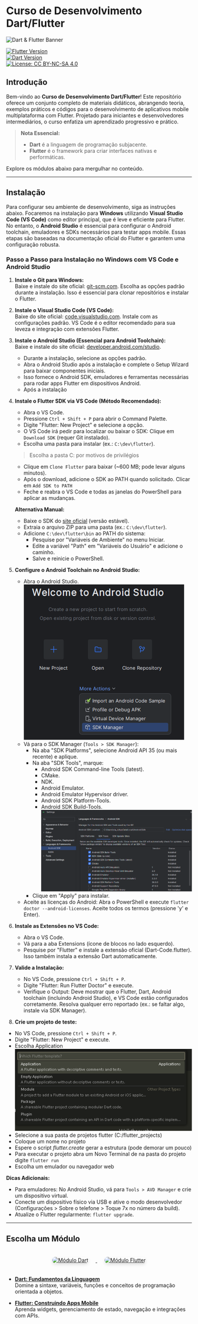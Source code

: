 # Curso de Desenvolvimento Dart/Flutter

![Dart & Flutter Banner](https://img.shields.io/badge/Dart%20%26%20Flutter-Mobile%20Development-02569B?style=for-the-badge&logo=flutter&logoColor=white)  

[![Flutter Version](https://img.shields.io/badge/Flutter-3.35.0-02569B?style=flat&logo=flutter&logoColor=white)](https://flutter.dev)  
[![Dart Version](https://img.shields.io/badge/Dart-3.9.0-0175C2?style=flat&logo=dart&logoColor=white)](https://dart.dev)  
[![License: CC BY-NC-SA 4.0](https://img.shields.io/badge/License-CC%20BY--NC--SA%204.0-lightgrey?style=flat)](https://creativecommons.org/licenses/by-nc-sa/4.0/)

## Introdução

Bem-vindo ao **Curso de Desenvolvimento Dart/Flutter**! Este repositório oferece um conjunto completo de materiais didáticos, abrangendo teoria, exemplos práticos e códigos para o desenvolvimento de aplicativos mobile multiplataforma com Flutter. Projetado para iniciantes e desenvolvedores intermediários, o curso enfatiza um aprendizado progressivo e prático.

> **Nota Essencial:**  
>
> - **Dart** é a linguagem de programação subjacente.  
> - **Flutter** é o framework para criar interfaces nativas e performáticas.

Explore os módulos abaixo para mergulhar no conteúdo.

---

## Instalação

Para configurar seu ambiente de desenvolvimento, siga as instruções abaixo. Focaremos na instalação para **Windows** utilizando **Visual Studio Code (VS Code)** como editor principal, que é leve e eficiente para Flutter. No entanto, o **Android Studio** é essencial para configurar o Android toolchain, emuladores e SDKs necessários para testar apps mobile. Essas etapas são baseadas na documentação oficial do Flutter e garantem uma configuração robusta.

### Passo a Passo para Instalação no Windows com VS Code e Android Studio

1. **Instale o Git para Windows:**  
   Baixe e instale do site oficial: [git-scm.com](https://git-scm.com/download/win). Escolha as opções padrão durante a instalação. Isso é essencial para clonar repositórios e instalar o Flutter.

2. **Instale o Visual Studio Code (VS Code):**  
   Baixe do site oficial: [code.visualstudio.com](https://code.visualstudio.com/download). Instale com as configurações padrão. VS Code é o editor recomendado para sua leveza e integração com extensões Flutter.

3. **Instale o Android Studio (Essencial para Android Toolchain):**  
   Baixe e instale do site oficial: [developer.android.com/studio](https://developer.android.com/studio).  
   - Durante a instalação, selecione as opções padrão.  
   - Abra o Android Studio após a instalação e complete o Setup Wizard para baixar componentes iniciais.  
   - Isso fornece o Android SDK, emuladores e ferramentas necessárias para rodar apps Flutter em dispositivos Android.
   - Após a instalação

4. **Instale o Flutter SDK via VS Code (Método Recomendado):**  
   - Abra o VS Code.  
   - Pressione `Ctrl + Shift + P` para abrir o Command Palette.  
   - Digite "Flutter: New Project" e selecione a opção.  
   - O VS Code irá pedir para localizar ou baixar o SDK: Clique em `Download SDK` (requer Git instalado).  
   - Escolha uma pasta para instalar (ex.: `C:\dev\flutter`).
   > Escolha a pasta C: por motivos de privilégios
   - Clique em `Clone Flutter` para baixar (~600 MB; pode levar alguns minutos).  
   - Após o download, adicione o SDK ao PATH quando solicitado. Clicar em `Add SDK to PATH`
   - Feche e reabra o VS Code e todas as janelas do PowerShell para aplicar as mudanças.

   **Alternativa Manual:**  
   - Baixe o SDK do [site oficial](https://flutter.dev/docs/get-started/install/windows) (versão estável).  
   - Extraia o arquivo ZIP para uma pasta (ex.: `C:\dev\flutter`).  
   - Adicione `C:\dev\flutter\bin` ao PATH do sistema:  
     - Pesquise por "Variáveis de Ambiente" no menu Iniciar.  
     - Edite a variável "Path" em "Variáveis do Usuário" e adicione o caminho.  
     - Salve e reinicie o PowerShell.

5. **Configure o Android Toolchain no Android Studio:**  
   - Abra o Android Studio.
   ![Android Studio](/assets/img/android.png)
   - Vá para o SDK Manager (`Tools > SDK Manager`):  
     - Na aba "SDK Platforms", selecione Android API 35 (ou mais recente) e aplique.  
     - Na aba "SDK Tools", marque:  
       - Android SDK Command-line Tools (latest).
       - CMake.
       - NDK.
       - Android Emulator.
       - Android Emulator Hypervisor driver.
       - Android SDK Platform-Tools.  
       - Android SDK Build-Tools.
       ![SDK Tools](/assets/img/sdktools.png)  
     - Clique em "Apply" para instalar.  
   - Aceite as licenças do Android: Abra o PowerShell e execute `flutter doctor --android-licenses`. Aceite todos os termos (pressione 'y' e Enter).

6. **Instale as Extensões no VS Code:**  
   - Abra o VS Code.  
   - Vá para a aba Extensions (ícone de blocos no lado esquerdo).  
   - Pesquise por "Flutter" e instale a extensão oficial (Dart-Code.flutter). Isso também instala a extensão Dart automaticamente.

7. **Valide a Instalação:**  
   - No VS Code, pressione `Ctrl + Shift + P`.  
   - Digite "Flutter: Run Flutter Doctor" e execute.  
   - Verifique o Output: Deve mostrar que o Flutter, Dart, Android toolchain (incluindo Android Studio), e VS Code estão configurados corretamente. Resolva qualquer erro reportado (ex.: se faltar algo, instale via SDK Manager).  
8. **Crie um projeto de teste:**

- No VS Code, pressione `Ctrl + Shift + P`.  
- Digite "Flutter: New Project" e execute.
- Escolha Application
 ![app](/assets/img/app.png)
- Selecione a sua pasta de projetos flutter (C:/flutter_projects) 
- Coloque um nome no projeto
- Espere o script *flutter.create* gerar a estrutura (pode demorar um pouco)
- Para executar o projeto abra um Novo Terminal de na pasta do projeto digite `flutter run`
- Escolha um emulador ou navegador web

**Dicas Adicionais:**  

- Para emuladores: No Android Studio, vá para `Tools > AVD Manager` e crie um dispositivo virtual.  
- Conecte um dispositivo físico via USB e ative o modo desenvolvedor (Configurações > Sobre o telefone > Toque 7x no número da build).  
- Atualize o Flutter regularmente: `flutter upgrade`.  

---

## Escolha um Módulo

<div align="center">
  <a href="https://github.com/claulis/flutter/blob/main/dart/README.md">
    <img src="https://dart.dev/assets/img/logo/dart-logo-for-shares.png" alt="Módulo Dart" width="200" style="margin: 20px; border-radius: 10px; box-shadow: 0 4px 8px rgba(0,0,0,0.1);">
  </a>
  <a href="https://github.com/claulis/flutter/blob/main/flutter/README.md">
    <img src="https://storage.googleapis.com/cms-storage-bucket/c823e53b3a1a7b0d36a9.png" alt="Módulo Flutter" width="200" style="margin: 20px; border-radius: 10px; box-shadow: 0 4px 8px rgba(0,0,0,0.1);">
  </a>
</div>

- **[Dart: Fundamentos da Linguagem](https://github.com/claulis/flutter/blob/main/dart/README.md)**  
  Domine a sintaxe, variáveis, funções e conceitos de programação orientada a objetos.

- **[Flutter: Construindo Apps Mobile](https://github.com/claulis/flutter/blob/main/flutter/README.md)**  
  Aprenda widgets, gerenciamento de estado, navegação e integrações com APIs.



